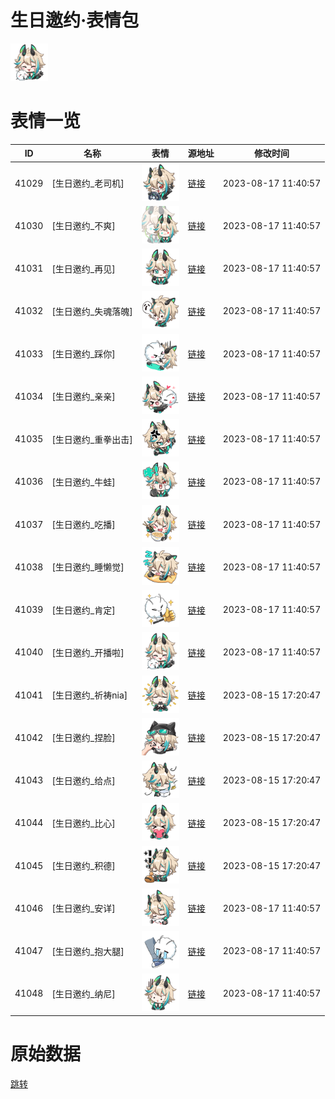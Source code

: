 # 生日邀约·表情包

<img src="./cover.png" height="60" alt="cover" />

# 表情一览

|ID|名称|表情|源地址|修改时间|
|----|----|----|----|----|
|41029|[生日邀约_老司机]|<img src="./pic/041029_%5B生日邀约_老司机%5D.png" height="60" alt="老司机"/>|[链接](https://i0.hdslb.com/bfs/garb/item/3b99b56ccb78ffc085ca311c8191af90db007cf7.png)|2023-08-17 11:40:57|
|41030|[生日邀约_不爽]|<img src="./pic/041030_%5B生日邀约_不爽%5D.png" height="60" alt="不爽"/>|[链接](https://i0.hdslb.com/bfs/garb/item/d4b630df6d51646a64293a0e50ba46c585d5e4fe.png)|2023-08-17 11:40:57|
|41031|[生日邀约_再见]|<img src="./pic/041031_%5B生日邀约_再见%5D.png" height="60" alt="再见"/>|[链接](https://i0.hdslb.com/bfs/garb/item/cabd8ef77139ae577e5dc0bf534d6cddd06004e6.png)|2023-08-17 11:40:57|
|41032|[生日邀约_失魂落魄]|<img src="./pic/041032_%5B生日邀约_失魂落魄%5D.png" height="60" alt="失魂落魄"/>|[链接](https://i0.hdslb.com/bfs/garb/item/938ecfdc1a47a5e9894cba8e1bd0068246daa142.png)|2023-08-17 11:40:57|
|41033|[生日邀约_踩你]|<img src="./pic/041033_%5B生日邀约_踩你%5D.png" height="60" alt="踩你"/>|[链接](https://i0.hdslb.com/bfs/garb/item/d9f167d067e52329693b58554becc6afad8dffd8.png)|2023-08-17 11:40:57|
|41034|[生日邀约_亲亲]|<img src="./pic/041034_%5B生日邀约_亲亲%5D.png" height="60" alt="亲亲"/>|[链接](https://i0.hdslb.com/bfs/garb/item/1604760bb817340ecc848ef4e70e4d96d980c5b3.png)|2023-08-17 11:40:57|
|41035|[生日邀约_重拳出击]|<img src="./pic/041035_%5B生日邀约_重拳出击%5D.png" height="60" alt="重拳出击"/>|[链接](https://i0.hdslb.com/bfs/garb/item/3da9c1aad0da78c70149df27aa0ace47a814fa1f.png)|2023-08-17 11:40:57|
|41036|[生日邀约_牛蛙]|<img src="./pic/041036_%5B生日邀约_牛蛙%5D.png" height="60" alt="牛蛙"/>|[链接](https://i0.hdslb.com/bfs/garb/item/70e98bb11609598d8037cf6dd02f8b97df07c58f.png)|2023-08-17 11:40:57|
|41037|[生日邀约_吃播]|<img src="./pic/041037_%5B生日邀约_吃播%5D.png" height="60" alt="吃播"/>|[链接](https://i0.hdslb.com/bfs/garb/item/8895984b9618db6550b6d8238763f5bdbda499fd.png)|2023-08-17 11:40:57|
|41038|[生日邀约_睡懒觉]|<img src="./pic/041038_%5B生日邀约_睡懒觉%5D.png" height="60" alt="睡懒觉"/>|[链接](https://i0.hdslb.com/bfs/garb/item/66410ecf5c4c5988db00fb956a9f2a7e5bdba510.png)|2023-08-17 11:40:57|
|41039|[生日邀约_肯定]|<img src="./pic/041039_%5B生日邀约_肯定%5D.png" height="60" alt="肯定"/>|[链接](https://i0.hdslb.com/bfs/garb/item/b7bab46e6b74596339ad67671ec290fcb01d3182.png)|2023-08-17 11:40:57|
|41040|[生日邀约_开播啦]|<img src="./pic/041040_%5B生日邀约_开播啦%5D.png" height="60" alt="开播啦"/>|[链接](https://i0.hdslb.com/bfs/garb/item/676db15baf3305cdac5d9bf78e1a34e2b1b89e81.png)|2023-08-17 11:40:57|
|41041|[生日邀约_祈祷nia]|<img src="./pic/041041_%5B生日邀约_祈祷nia%5D.png" height="60" alt="祈祷nia"/>|[链接](https://i0.hdslb.com/bfs/garb/item/06c85866c423e594c48c48b2ba92b0c30567d370.png)|2023-08-15 17:20:47|
|41042|[生日邀约_捏脸]|<img src="./pic/041042_%5B生日邀约_捏脸%5D.png" height="60" alt="捏脸"/>|[链接](https://i0.hdslb.com/bfs/garb/item/5a891a4c3e3868cef84aaddb1a73746d450da0a8.png)|2023-08-15 17:20:47|
|41043|[生日邀约_给点]|<img src="./pic/041043_%5B生日邀约_给点%5D.png" height="60" alt="给点"/>|[链接](https://i0.hdslb.com/bfs/garb/item/b3242c0e30ee1b97b135c6e773b4df9c400ddec9.png)|2023-08-15 17:20:47|
|41044|[生日邀约_比心]|<img src="./pic/041044_%5B生日邀约_比心%5D.png" height="60" alt="比心"/>|[链接](https://i0.hdslb.com/bfs/garb/item/7adc024f6a318c0abe122bfd199555b3dfe50ea3.png)|2023-08-15 17:20:47|
|41045|[生日邀约_积德]|<img src="./pic/041045_%5B生日邀约_积德%5D.png" height="60" alt="积德"/>|[链接](https://i0.hdslb.com/bfs/garb/item/a4df18b86b629a1d85c7e86df7ed13b54257018a.png)|2023-08-15 17:20:47|
|41046|[生日邀约_安详]|<img src="./pic/041046_%5B生日邀约_安详%5D.png" height="60" alt="安详"/>|[链接](https://i0.hdslb.com/bfs/garb/item/eec628a641bb411c937acd6a91a5c74c6fe9ebd3.png)|2023-08-17 11:40:57|
|41047|[生日邀约_抱大腿]|<img src="./pic/041047_%5B生日邀约_抱大腿%5D.png" height="60" alt="抱大腿"/>|[链接](https://i0.hdslb.com/bfs/garb/item/5d2ae4d838cc7f765a8abaf08d4824aec4254d43.png)|2023-08-17 11:40:57|
|41048|[生日邀约_纳尼]|<img src="./pic/041048_%5B生日邀约_纳尼%5D.png" height="60" alt="纳尼"/>|[链接](https://i0.hdslb.com/bfs/garb/item/a719c62eddf5af82622c35b8f27587b86119bbc4.png)|2023-08-17 11:40:57|

# 原始数据

[跳转](./raw.json)

